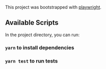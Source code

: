 This project was bootstrapped with [playwright](https://playwright.dev/).

## Available Scripts

In the project directory, you can run:

### `yarn` to install dependencies

### `yarn test` to run tests
